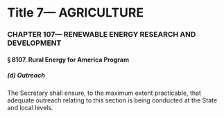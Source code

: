 
# Title 7— AGRICULTURE
### CHAPTER 107— RENEWABLE ENERGY RESEARCH AND DEVELOPMENT
#### § 8107. Rural Energy for America Program
##### (d) Outreach

The Secretary shall ensure, to the maximum extent practicable, that adequate outreach relating to this section is being conducted at the State and local levels.
